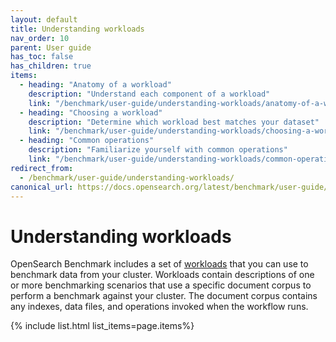 ```yaml
---
layout: default
title: Understanding workloads
nav_order: 10
parent: User guide
has_toc: false
has_children: true
items:
  - heading: "Anatomy of a workload"
    description: "Understand each component of a workload"
    link: "/benchmark/user-guide/understanding-workloads/anatomy-of-a-workload/"
  - heading: "Choosing a workload"
    description: "Determine which workload best matches your dataset"
    link: "/benchmark/user-guide/understanding-workloads/choosing-a-workload/"
  - heading: "Common operations"
    description: "Familiarize yourself with common operations"
    link: "/benchmark/user-guide/understanding-workloads/common-operations/"
redirect_from:
  - /benchmark/user-guide/understanding-workloads/
canonical_url: https://docs.opensearch.org/latest/benchmark/user-guide/understanding-workloads/index/
---
```


# Understanding workloads

OpenSearch Benchmark includes a set of [workloads](https://github.com/opensearch-project/opensearch-benchmark-workloads) that you can use to benchmark data from your cluster. Workloads contain descriptions of one or more benchmarking scenarios that use a specific document corpus to perform a benchmark against your cluster. The document corpus contains any indexes, data files, and operations invoked when the workflow runs. 

{% include list.html list_items=page.items%}

